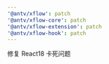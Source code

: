 ```yaml
---
'@antv/xflow': patch
'@antv/xflow-core': patch
'@antv/xflow-extension': patch
'@antv/xflow-hook': patch
---
```


修复 React18 卡死问题
